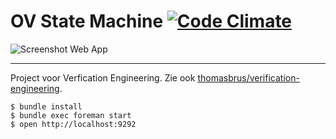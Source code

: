 # OV State Machine [![Code Climate](https://codeclimate.com/github/thomasbrus/ov-state-machine.png)](https://codeclimate.com/github/thomasbrus/ov-state-machine)

![Screenshot Web App](http://bit.ly/13C7hex)

---

Project voor Verfication Engineering. Zie ook [thomasbrus/verification-engineering](https://github.com/thomasbrus/verification-engineering).

    $ bundle install
    $ bundle exec foreman start
    $ open http://localhost:9292
